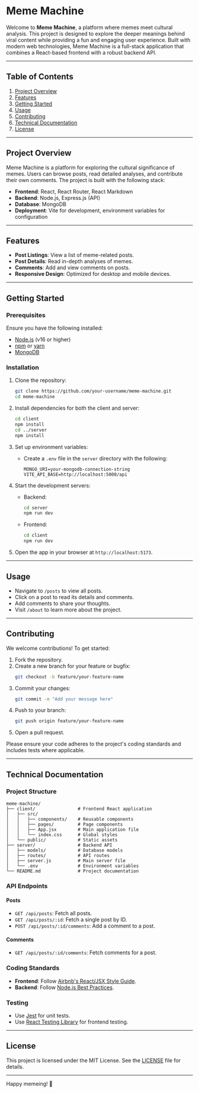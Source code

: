 # Meme Machine

Welcome to **Meme Machine**, a platform where memes meet cultural analysis. This project is designed to explore the deeper meanings behind viral content while providing a fun and engaging user experience. Built with modern web technologies, Meme Machine is a full-stack application that combines a React-based frontend with a robust backend API.

---

## Table of Contents

1. [Project Overview](#project-overview)
2. [Features](#features)
3. [Getting Started](#getting-started)
4. [Usage](#usage)
5. [Contributing](#contributing)
6. [Technical Documentation](#technical-documentation)
7. [License](#license)

---

## Project Overview

Meme Machine is a platform for exploring the cultural significance of memes. Users can browse posts, read detailed analyses, and contribute their own comments. The project is built with the following stack:

-   **Frontend**: React, React Router, React Markdown
-   **Backend**: Node.js, Express.js (API)
-   **Database**: MongoDB
-   **Deployment**: Vite for development, environment variables for configuration

---

## Features

-   **Post Listings**: View a list of meme-related posts.
-   **Post Details**: Read in-depth analyses of memes.
-   **Comments**: Add and view comments on posts.
-   **Responsive Design**: Optimized for desktop and mobile devices.

---

## Getting Started

### Prerequisites

Ensure you have the following installed:

-   [Node.js](https://nodejs.org/) (v16 or higher)
-   [npm](https://www.npmjs.com/) or [yarn](https://yarnpkg.com/)
-   [MongoDB](https://www.mongodb.com/)

### Installation

1. Clone the repository:

    ```bash
    git clone https://github.com/your-username/meme-machine.git
    cd meme-machine
    ```

2. Install dependencies for both the client and server:

    ```bash
    cd client
    npm install
    cd ../server
    npm install
    ```

3. Set up environment variables:

    - Create a `.env` file in the `server` directory with the following:
        ```
        MONGO_URI=your-mongodb-connection-string
        VITE_API_BASE=http://localhost:5000/api
        ```

4. Start the development servers:

    - Backend:
        ```bash
        cd server
        npm run dev
        ```
    - Frontend:
        ```bash
        cd client
        npm run dev
        ```

5. Open the app in your browser at `http://localhost:5173`.

---

## Usage

-   Navigate to `/posts` to view all posts.
-   Click on a post to read its details and comments.
-   Add comments to share your thoughts.
-   Visit `/about` to learn more about the project.

---

## Contributing

We welcome contributions! To get started:

1. Fork the repository.
2. Create a new branch for your feature or bugfix:
    ```bash
    git checkout -b feature/your-feature-name
    ```
3. Commit your changes:
    ```bash
    git commit -m "Add your message here"
    ```
4. Push to your branch:
    ```bash
    git push origin feature/your-feature-name
    ```
5. Open a pull request.

Please ensure your code adheres to the project's coding standards and includes tests where applicable.

---

## Technical Documentation

### Project Structure

```
meme-machine/
├── client/                # Frontend React application
│   ├── src/
│   │   ├── components/    # Reusable components
│   │   ├── pages/         # Page components
│   │   ├── App.jsx        # Main application file
│   │   └── index.css      # Global styles
│   └── public/            # Static assets
├── server/                # Backend API
│   ├── models/            # Database models
│   ├── routes/            # API routes
│   ├── server.js          # Main server file
│   └── .env               # Environment variables
└── README.md              # Project documentation
```

### API Endpoints

#### Posts

-   `GET /api/posts`: Fetch all posts.
-   `GET /api/posts/:id`: Fetch a single post by ID.
-   `POST /api/posts/:id/comments`: Add a comment to a post.

#### Comments

-   `GET /api/posts/:id/comments`: Fetch comments for a post.

### Coding Standards

-   **Frontend**: Follow [Airbnb's React/JSX Style Guide](https://github.com/airbnb/javascript/tree/master/react).
-   **Backend**: Follow [Node.js Best Practices](https://github.com/goldbergyoni/nodebestpractices).

### Testing

-   Use [Jest](https://jestjs.io/) for unit tests.
-   Use [React Testing Library](https://testing-library.com/) for frontend testing.

---

## License

This project is licensed under the MIT License. See the [LICENSE](LICENSE) file for details.

---

Happy memeing! 🎉
